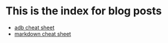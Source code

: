 # This is the index for blog posts

- [adb cheat sheet](https://anitro5.github.io/Blog/ADB_Cheat_Sheet.html)
- [markdown cheat sheet](https://anitro5.github.io/Blog/markdown_cheat_sheet.md)
